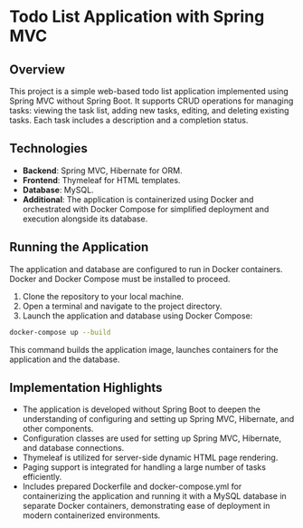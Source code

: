 # Todo List Application with Spring MVC

## Overview
This project is a simple web-based todo list application implemented using Spring MVC without Spring Boot. It supports CRUD operations for managing tasks: viewing the task list, adding new tasks, editing, and deleting existing tasks. Each task includes a description and a completion status.

## Technologies
- **Backend**: Spring MVC, Hibernate for ORM.
- **Frontend**: Thymeleaf for HTML templates.
- **Database**: MySQL.
- **Additional**: The application is containerized using Docker and orchestrated with Docker Compose for simplified deployment and execution alongside its database.

## Running the Application
The application and database are configured to run in Docker containers. Docker and Docker Compose must be installed to proceed.

1. Clone the repository to your local machine.
2. Open a terminal and navigate to the project directory.
3. Launch the application and database using Docker Compose:
   
```bash
docker-compose up --build
```

This command builds the application image, launches containers for the application and the database.

## Implementation Highlights
- The application is developed without Spring Boot to deepen the understanding of configuring and setting up Spring MVC, Hibernate, and other components.
- Configuration classes are used for setting up Spring MVC, Hibernate, and database connections.
- Thymeleaf is utilized for server-side dynamic HTML page rendering.
- Paging support is integrated for handling a large number of tasks efficiently.
- Includes prepared Dockerfile and docker-compose.yml for containerizing the application and running it with a MySQL database in separate Docker containers, demonstrating ease of deployment in modern containerized environments.
